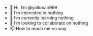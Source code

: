 - 👋 Hi, I’m @yolkman999
- 👀 I’m interested in nothing
- 🌱 I’m currently learning nothing
- 💞️ I’m looking to collaborate on nothing
- 📫 How to reach me no way

<!---
yolkman999/yolkman999 is a ✨ special ✨ repository because its `README.md` (this file) appears on your GitHub profile.
You can click the Preview link to take a look at your changes.
--->
